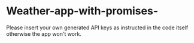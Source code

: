 # Weather-app-with-promises-
Please insert your own generated API keys as instructed in the code itself otherwise the app won't work.
